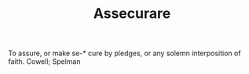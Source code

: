 ---
title: Assecurare
letter: A
permalink: "/definitions/bld-assecurare.html"
body: To assure, or make se-* cure by pledges, or any solemn interposition of faith.
  Cowell; Spelman
published_at: '2018-07-07'
source: Black's Law Dictionary 2nd Ed (1910)
layout: post
---